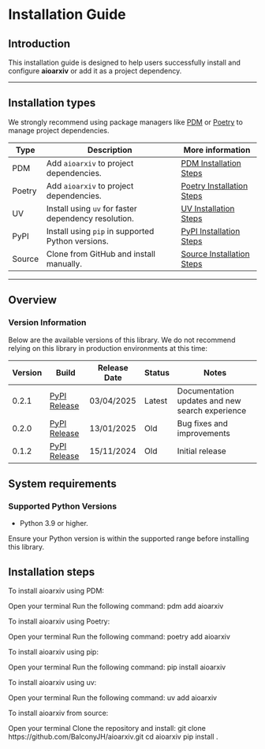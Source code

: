 # Installation Guide

## Introduction

This installation guide is designed to help users successfully install and configure **aioarxiv** or add it as a project
dependency.

---

## Installation types

We strongly recommend using package managers like [PDM](https://pdm-project.org/)
or [Poetry](https://python-poetry.org/) to manage project dependencies.

| **Type** | **Description**                                      | **More information**                                                                    |
|----------|------------------------------------------------------|-----------------------------------------------------------------------------------------|
| PDM      | Add `aioarxiv` to project dependencies.              | <a href="Installation-guide.md#installation-steps_pdm">PDM Installation Steps</a>       |
| Poetry   | Add `aioarxiv` to project dependencies.              | <a href="Installation-guide.md#installation-steps_poetry">Poetry Installation Steps</a> |
| UV       | Install using `uv` for faster dependency resolution. | <a href="Installation-guide.md#installation-steps_uv">UV Installation Steps</a>         |
| PyPI     | Install using `pip` in supported Python versions.    | <a href="Installation-guide.md#installation-steps_pypi">PyPI Installation Steps</a>     |
| Source   | Clone from GitHub and install manually.              | <a href="Installation-guide.md#installation-steps_source">Source Installation Steps</a> |

---

## Overview

### Version Information

Below are the available versions of this library. We do not recommend relying on this library in production environments
at this time:

| **Version** | **Build**                                                | **Release Date** | **Status** | **Notes**                                       |
|-------------|----------------------------------------------------------|------------------|------------|-------------------------------------------------|
| 0.2.1       | [PyPI Release](https://pypi.org/project/aioarxiv/0.2.1/) | 03/04/2025       | Latest     | Documentation updates and new search experience |
| 0.2.0       | [PyPI Release](https://pypi.org/project/aioarxiv/0.2.0/) | 13/01/2025       | Old        | Bug fixes and improvements                      |
| 0.1.2       | [PyPI Release](https://pypi.org/project/aioarxiv/0.1.2/) | 15/11/2024       | Old        | Initial release                                 |

## System requirements

### Supported Python Versions

- Python 3.9 or higher.

<tip>
Ensure your Python version is within the supported range before installing this library.
</tip>

## Installation steps

<tabs>
    <tab title="PDM Installation" id="installation-steps_pdm">
        <p>To install aioarxiv using PDM:</p>
        <procedure>
            <step>Open your terminal</step>
            <step>
                Run the following command:
                <code-block lang="bash">
                    pdm add aioarxiv
                </code-block>
            </step>
        </procedure>
    </tab>
    <tab title="Poetry Installation" id="installation-steps_poetry">
        <p>To install aioarxiv using Poetry:</p>
        <procedure>
            <step>Open your terminal</step>
            <step>
                Run the following command:
                <code-block lang="bash">
                    poetry add aioarxiv
                </code-block>
            </step>
        </procedure>
    </tab>
    <tab title="PyPI Installation" id="installation-steps_pypi">
        <p>To install aioarxiv using pip:</p>
        <procedure>
            <step>Open your terminal</step>
            <step>
                Run the following command:
                <code-block lang="bash">
                    pip install aioarxiv
                </code-block>
            </step>
        </procedure>
    </tab>
    <tab title="UV Installation" id="installation-steps_uv">
        <p>To install aioarxiv using uv:</p>
        <procedure>
            <step>Open your terminal</step>
            <step>
                Run the following command:
                <code-block lang="bash">
                    uv add aioarxiv
                </code-block>
            </step>
        </procedure>
    </tab>
    <tab title="Source Installation" id="installation-steps_source">
        <p>To install aioarxiv from source:</p>
        <procedure>
            <step>Open your terminal</step>
            <step>
                Clone the repository and install:
                <code-block lang="bash">
                    git clone https://github.com/BalconyJH/aioarxiv.git
                    cd aioarxiv
                    pip install .
                </code-block>
            </step>
        </procedure>
    </tab>
</tabs>
